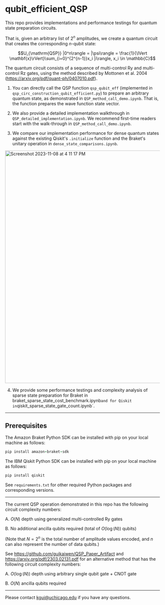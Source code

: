 # qubit_efficient_QSP

This repo provides implementations and performance testings for quantum state preparation circuits. 

That is, given an arbitrary list of $2^n$ amplitudes, we create a quantum circuit that creates the corresponding $n$-qubit state:

$$U_{\mathrm{QSP}} |0^n\rangle = |\psi\rangle = \frac{1}{\lVert \mathbf{x}\rVert}\sum_{i=0}^{2^{n-1}}x_i |i\rangle, x_i \in \mathbb{C}$$

The quantum circuit consists of a sequence of multi-control Ry and multi-control Rz gates, using the method described by Mottonen et al. 2004 (https://arxiv.org/pdf/quant-ph/0407010.pdf).

1. You can directly call the QSP function `qsp_qubit_eff` (implemented in `qsp_circ_construction_qubit_efficient.py`) to prepare an arbitrary quantum state, as demonstrated in `QSP_method_call_demo.ipynb`. That is, the function prepares the wave function state vector.

2. We also provide a detailed implementation walkthrough in `QSP_detailed_implementation.ipynb`. We recommend first-time readers start with the walk-through in `QSP_method_call_demo.ipynb`.

3. We compare our implementation performance for dense quantum states against the existing Qiskit's `.initialize` function and the Braket's unitary operation in `dense_state_comparisons.ipynb`.

<img width="756" alt="Screenshot 2023-11-08 at 4 11 17 PM" src="https://github.com/guikaiwen/qubit_efficient_QSP/assets/24789128/8dfcc84d-40c8-42d2-9f36-d9dbbd931f71">

4. We provide some performance testings and complexity analysis of sparse state preparation for Braket in braket_sparse_state_cost_benchmark.ipynb` and for Qiskit in `qiskit_sparse_state_gate_count.ipynb`.

-------------------------------
## Prerequisites

The Amazon Braket Python SDK can be installed with pip on your local machine as follows:
```ruby
pip install amazon-braket-sdk
```

The IBM Qiskit Python SDK can be installed with pip on your local machine as follows:
```ruby
pip install qiskit
```

See `requirements.txt` for other required Python packages and corresponding versions.

-------------------------------
The current QSP operation demonstrated in this repo has the following circuit complexity numbers:

A. $O(N)$ depth using generalized multi-controlled Ry gates

B. No additional ancilla qubits required (total of $O(\log(N))$ qubits)

(Note that $N = 2^n$ is the total number of amplitude values encoded, and $n$ can also represent the number of data qubits.)

See https://github.com/guikaiwen/QSP_Paper_Artifact and https://arxiv.org/pdf/2303.02131.pdf for an alternative method that has the following circuit complexity numbers:

A. $O(\log(N))$ depth using arbitrary single qubit gate + CNOT gate

B. $O(N)$ ancilla qubits required

-------------------------------
Please contact kgui@uchicago.edu if you have any questions.
